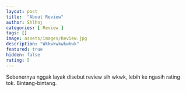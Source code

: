 ```yaml
---
layout: post
title:  "About Review"
author: Shlhnj
categories: [ Review ]
tags: []
image: assets/images/Review.jpg
description: "Wkkwkwkwkwkwk"
featured: true
hidden: false
rating: 5
---
```


Sebenernya nggak layak disebut review sih wkwk, lebih ke ngasih rating tok. Bintang-bintang.
